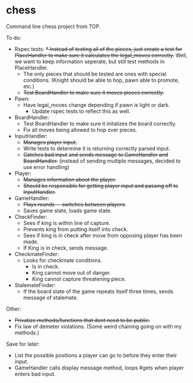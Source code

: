 # chess
Command line chess project from TOP.

To do:
* Rspec tests:
  ~~* Instead of testing all of the pieces, just create a test for PlaceHandler to make sure it calculates the legal_moves correctly.~~ Well, we want to keep information seperate, but still test methods in PlaceHandler.
  * The only pieces that should be tested are ones with special conditions. (Knight should be able to hop, pawn able to promote, etc.)
  * ~~Test BoardHandler to make sure it moves pieces correctly.~~
* Pawn:
  * Have legal_moves change depending if pawn is light or dark.
    * Update rspec tests to reflect this as well.
* BoardHandler:
  * Test BoardHandler to make sure it initalizes the board correctly.
  * Fix all moves being allowed to hop over pieces.
* InputHandler:
  * ~~Manages player input.~~
  * Write tests to determine it is returning correctly parsed input.
  * ~~Catches bad input~~ ~~and sends message to GameHandler and BoardHandler.~~ (instead of sending multiple messages, decided to use error handling)
* Player:
  * ~~Manages information about the player.~~
  * ~~Should be responsible for getting player input and passing off to InputHandler.~~
* GameHandler:
  * ~~Plays rounds -- switches between players.~~
  * Saves game state, loads game state.
* CheckFinder:
  * Sees if king is within line of capture.
  * Prevents king from putting itself into check.
  * Sees if king is in check after move from opposing player has been made.
  * If King is in check, sends message.
* CheckmateFinder:
  * Looks for checkmate conditions.
    * Is in check.
    * King cannot move out of danger.
    * King cannot capture threatening piece.
* StalemateFinder:
  * If the board state of the game repeats itself three times, sends message of stalemate.

Other:
* ~~Privatize methods/functions that dont need to be public.~~
* Fix law of demeter violations. (Some weird chaining going on with my methods.)

Save for later: 
* List the possible positions a player can go to before they enter their input.
* GameHandler calls display message method, loops #gets when player enters bad input.
